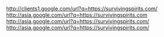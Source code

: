 http://clients1.google.com/url?q=https://survivingspirits.com/
http://asia.google.com/url?q=https://survivingspirits.com
http://asia.google.com/url?q=https://survivingspirits.com/
http://asia.google.com/url?q=https://survivingspirits.com/
